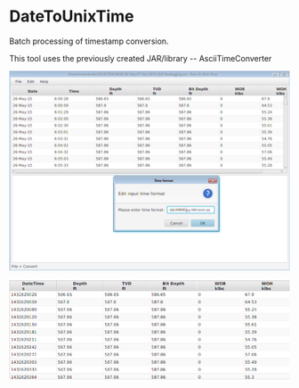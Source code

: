 # DateToUnixTime
Batch processing of timestamp conversion.

This tool uses the previously created JAR/library -- AsciiTimeConverter

![alt text](screenshots/datetounixtime1.png "DateToUnixTime")

![alt text](screenshots/datetounixtime2.png "DateToUnixTime")
